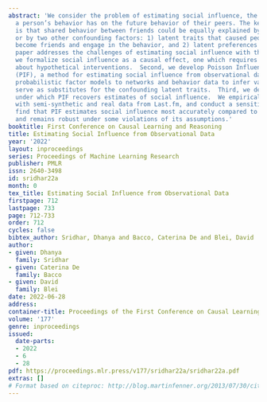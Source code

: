```yaml
---
abstract: 'We consider the problem of estimating social influence, the effect that
  a person’s behavior has on the future behavior of their peers. The key challenge
  is that shared behavior between friends could be equally explained by influence
  or by two other confounding factors: 1) latent traits that caused people to both
  become friends and engage in the behavior, and 2) latent preferences for the behavior.  This
  paper addresses the challenges of estimating social influence with three contributions.  First,
  we formalize social influence as a causal effect, one which requires inferences
  about hypothetical interventions.  Second, we develop Poisson Influence Factorization
  (PIF), a method for estimating social influence from observational data.  PIF fits
  probabilistic factor models to networks and behavior data to infer variables that
  serve as substitutes for the confounding latent traits.  Third, we develop assumptions
  under which PIF recovers estimates of social influence.  We empirically study PIF
  with semi-synthetic and real data from Last.fm, and conduct a sensitivity analysis.  We
  find that PIF estimates social influence most accurately compared to related methods
  and remains robust under some violations of its assumptions.'
booktitle: First Conference on Causal Learning and Reasoning
title: Estimating Social Influence from Observational Data
year: '2022'
layout: inproceedings
series: Proceedings of Machine Learning Research
publisher: PMLR
issn: 2640-3498
id: sridhar22a
month: 0
tex_title: Estimating Social Influence from Observational Data
firstpage: 712
lastpage: 733
page: 712-733
order: 712
cycles: false
bibtex_author: Sridhar, Dhanya and Bacco, Caterina De and Blei, David
author:
- given: Dhanya
  family: Sridhar
- given: Caterina De
  family: Bacco
- given: David
  family: Blei
date: 2022-06-28
address:
container-title: Proceedings of the First Conference on Causal Learning and Reasoning
volume: '177'
genre: inproceedings
issued:
  date-parts:
  - 2022
  - 6
  - 28
pdf: https://proceedings.mlr.press/v177/sridhar22a/sridhar22a.pdf
extras: []
# Format based on citeproc: http://blog.martinfenner.org/2013/07/30/citeproc-yaml-for-bibliographies/
---
```

